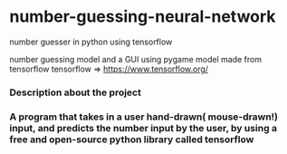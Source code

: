 # number-guessing-neural-network
number guesser in python using tensorflow

number guessing model and a GUI using pygame
model made from tensorflow
tensorflow => https://www.tensorflow.org/

<h3>Description about the project<h3>
  
A program that takes in a user hand-drawn( mouse-drawn!) input, and
predicts the number input by the user, by using a free and open-source
python library called tensorflow
